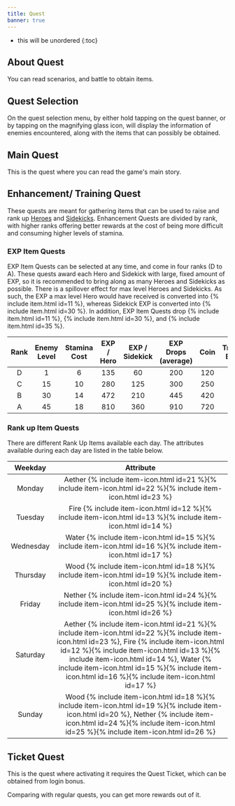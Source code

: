 ```yaml
---
title: Quest
banner: true
---
```


* this will be unordered
{:toc}

## About Quest

You can read scenarios, and battle to obtain items.

## Quest Selection

On the quest selection menu, by either hold tapping on the quest banner, or by tapping on the magnifying glass icon, will display the information of enemies encountered, along with the items that can possibly be obtained.

## Main Quest

This is the quest where you can read the game's main story.

## Enhancement/ Training Quest

These quests are meant for gathering items that can be used to raise and rank up [Heroes](/guide/hero/) and [Sidekicks](/guide/sidekick/). Enhancement Quests are divided by rank, with higher ranks offering better rewards at the cost of being more difficult and consuming higher levels of stamina.

### EXP Item Quests

EXP Item Quests can be selected at any time, and come in four ranks (D to A). These quests award each Hero and Sidekick with large, fixed amount of EXP, so it is recommended to bring along as many Heroes and Sidekicks as possible. There is a spillover effect for max level Heroes and Sidekicks. As such, the EXP a max level Hero would have received is converted into {% include item.html id=11 %}, whereas Sidekick EXP is converted into {% include item.html id=30 %}. In addition, EXP Item Quests drop {% include item.html id=11 %}, {% include item.html id=30 %}, and {% include item.html id=35 %}.

| Rank | Enemy Level | Stamina Cost | EXP / Hero | EXP / Sidekick | EXP Drops  (average) | Coin | Training Bands | Rank EXP |
|:----:|:-----------:|:------------:|:----------:|:--------------:|:--------------------:|:----:|:--------------:|:--------:|
|   D  |      1      |       6      |     135    |       60       |          200         |  120 |        0       |    60    |
|   C  |      15     |      10      |     280    |       125      |          300         |  250 |       50       |    100   |
|   B  |      30     |      14      |     472    |       210      |          445         |  420 |       100      |    140   |
|   A  |      45     |      18      |     810    |       360      |          910         |  720 |       150      |    180   |

<!--- Quest rewards appear to have some variation, but my sample size was low (N=5 for each quest). This might require a weighted average but until I have more data points I'll do a simple average of the drop types I've seen. It seems there are three drop tiers per rank so far. --->
<!--- However, I found no variation in EXP per Hero/Sidekick, Rank EXP, as well as Coin and Training Band drops so far.  --->
<!--- Take the current values with a grain of salt as I gather more data points (also pls donate stamina drinks, thanks). --->

### Rank up Item Quests 

There are different Rank Up Items available each day. The attributes available during each day are listed in the table below.

|  Weekday  |      Attribute      |
|:---------:|:-------------------:|
|   Monday  |        Aether {% include item-icon.html id=21 %}{% include item-icon.html id=22 %}{% include item-icon.html id=23 %}      |
|  Tuesday  |         Fire {% include item-icon.html id=12 %}{% include item-icon.html id=13 %}{% include item-icon.html id=14 %}       |
| Wednesday |        Water {% include item-icon.html id=15 %}{% include item-icon.html id=16 %}{% include item-icon.html id=17 %}        |
|  Thursday |         Wood {% include item-icon.html id=18 %}{% include item-icon.html id=19 %}{% include item-icon.html id=20 %}        |
|   Friday  |        Nether {% include item-icon.html id=24 %}{% include item-icon.html id=25 %}{% include item-icon.html id=26 %}       |
|  Saturday | Aether {% include item-icon.html id=21 %}{% include item-icon.html id=22 %}{% include item-icon.html id=23 %}, Fire {% include item-icon.html id=12 %}{% include item-icon.html id=13 %}{% include item-icon.html id=14 %}, Water {% include item-icon.html id=15 %}{% include item-icon.html id=16 %}{% include item-icon.html id=17 %} |
|   Sunday  |     Wood {% include item-icon.html id=18 %}{% include item-icon.html id=19 %}{% include item-icon.html id=20 %}, Nether {% include item-icon.html id=24 %}{% include item-icon.html id=25 %}{% include item-icon.html id=26 %}    |

## Ticket Quest

This is the quest where activating it requires the Quest Ticket, which can be obtained from login bonus.

Comparing with regular quests, you can get more rewards out of it.
